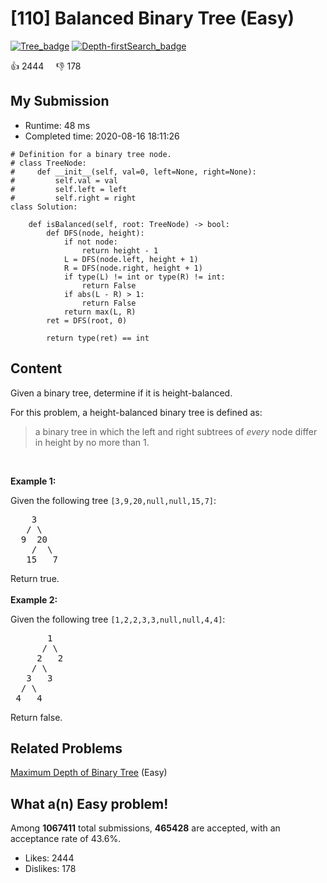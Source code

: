 # [110] Balanced Binary Tree (Easy)

[![Tree_badge](https://img.shields.io/badge/topic-Tree-green.svg)](https://leetcode.com/problems/balanced-binary-tree/)  [![Depth-firstSearch_badge](https://img.shields.io/badge/topic-Depth-firstSearch-green.svg)](https://leetcode.com/problems/balanced-binary-tree/) 

:+1: 2444 &nbsp; &nbsp; :thumbsdown: 178

## My Submission

- Runtime: 48 ms
- Completed time: 2020-08-16 18:11:26

```python3
# Definition for a binary tree node.
# class TreeNode:
#     def __init__(self, val=0, left=None, right=None):
#         self.val = val
#         self.left = left
#         self.right = right
class Solution:
    
    def isBalanced(self, root: TreeNode) -> bool:
        def DFS(node, height):
            if not node:
                return height - 1
            L = DFS(node.left, height + 1)
            R = DFS(node.right, height + 1)
            if type(L) != int or type(R) != int:
                return False
            if abs(L - R) > 1:
                return False
            return max(L, R)
        ret = DFS(root, 0)  
        
        return type(ret) == int
```

## Content
<p>Given a binary tree, determine if it is height-balanced.</p>

<p>For this problem, a height-balanced binary tree is defined as:</p>

<blockquote>
<p>a binary tree in which the left and right subtrees of <em>every</em> node differ in height by no more than 1.</p>
</blockquote>

<p>&nbsp;</p>

<p><strong>Example 1:</strong></p>

<p>Given the following tree <code>[3,9,20,null,null,15,7]</code>:</p>

<pre>
    3
   / \
  9  20
    /  \
   15   7</pre>

<p>Return true.<br />
<br />
<strong>Example 2:</strong></p>

<p>Given the following tree <code>[1,2,2,3,3,null,null,4,4]</code>:</p>

<pre>
       1
      / \
     2   2
    / \
   3   3
  / \
 4   4
</pre>

<p>Return false.</p>


## Related Problems
[Maximum Depth of Binary Tree](https://leetcode.com/problems/maximum-depth-of-binary-tree/) (Easy) <br>

## What a(n) Easy problem!
Among **1067411** total submissions, **465428** are accepted, with an acceptance rate of 43.6%. <br>

- Likes: 2444
- Dislikes: 178

